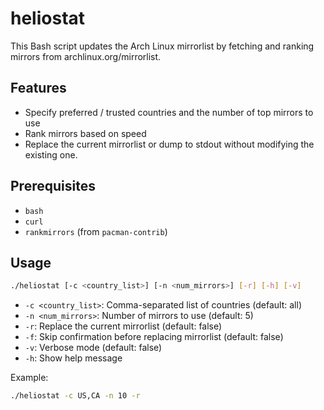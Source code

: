# heliostat

This Bash script updates the Arch Linux mirrorlist by fetching and ranking mirrors from archlinux.org/mirrorlist.

## Features

- Specify preferred / trusted countries and the number of top mirrors to use
- Rank mirrors based on speed
- Replace the current mirrorlist or dump to stdout without modifying the existing one.

## Prerequisites

- `bash`
- `curl`
- `rankmirrors` (from `pacman-contrib`)

## Usage

```bash
./heliostat [-c <country_list>] [-n <num_mirrors>] [-r] [-h] [-v]
```

- `-c <country_list>`: Comma-separated list of countries (default: all)
- `-n <num_mirrors>`: Number of mirrors to use (default: 5)
- `-r`: Replace the current mirrorlist (default: false)
- `-f`: Skip confirmation before replacing mirrorlist (default: false)
- `-v`: Verbose mode (default: false)
- `-h`: Show help message

Example:
```bash
./heliostat -c US,CA -n 10 -r
```
